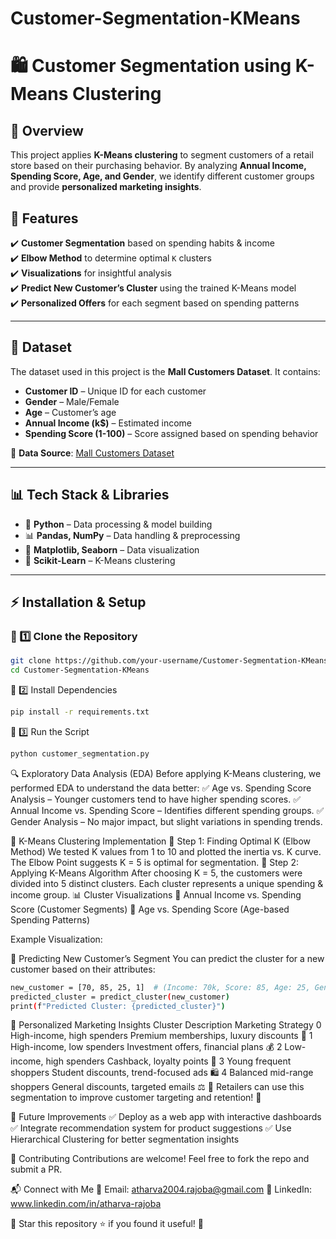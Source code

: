 # Customer-Segmentation-KMeans

# 🛍️ Customer Segmentation using K-Means Clustering

## 📌 Overview  
This project applies **K-Means clustering** to segment customers of a retail store based on their purchasing behavior. By analyzing **Annual Income, Spending Score, Age, and Gender**, we identify different customer groups and provide **personalized marketing insights**.  

## 🚀 Features  
✔️ **Customer Segmentation** based on spending habits & income  
✔️ **Elbow Method** to determine optimal `K` clusters  
✔️ **Visualizations** for insightful analysis  
✔️ **Predict New Customer’s Cluster** using the trained K-Means model  
✔️ **Personalized Offers** for each segment based on spending patterns  

---

## 📂 Dataset  
The dataset used in this project is the **Mall Customers Dataset**. It contains:  
- **Customer ID** – Unique ID for each customer  
- **Gender** – Male/Female  
- **Age** – Customer’s age  
- **Annual Income (k$)** – Estimated income  
- **Spending Score (1-100)** – Score assigned based on spending behavior  

🔹 **Data Source**: [Mall Customers Dataset](https://www.kaggle.com/vjchoudhary7/customer-segmentation-tutorial-in-python)  

---

## 📊 Tech Stack & Libraries  
- 🐍 **Python** – Data processing & model building  
- 📊 **Pandas, NumPy** – Data handling & preprocessing  
- 🎨 **Matplotlib, Seaborn** – Data visualization  
- 🤖 **Scikit-Learn** – K-Means clustering  

---

## ⚡ Installation & Setup  

### 🔹 1️⃣ Clone the Repository  
```sh
git clone https://github.com/your-username/Customer-Segmentation-KMeans.git
cd Customer-Segmentation-KMeans
```
🔹 2️⃣ Install Dependencies
```sh
pip install -r requirements.txt
```

🔹 3️⃣ Run the Script
```sh
python customer_segmentation.py
```

🔍 Exploratory Data Analysis (EDA)
Before applying K-Means clustering, we performed EDA to understand the data better:
✅ Age vs. Spending Score Analysis – Younger customers tend to have higher spending scores.
✅ Annual Income vs. Spending Score – Identifies different spending groups.
✅ Gender Analysis – No major impact, but slight variations in spending trends.

📌 K-Means Clustering Implementation
🔹 Step 1: Finding Optimal K (Elbow Method)
We tested K values from 1 to 10 and plotted the inertia vs. K curve.
The Elbow Point suggests K = 5 is optimal for segmentation.
🔹 Step 2: Applying K-Means Algorithm
After choosing K = 5, the customers were divided into 5 distinct clusters.
Each cluster represents a unique spending & income group.
📊 Cluster Visualizations
📌 Annual Income vs. Spending Score (Customer Segments)
📌 Age vs. Spending Score (Age-based Spending Patterns)

Example Visualization:

🔮 Predicting New Customer’s Segment
You can predict the cluster for a new customer based on their attributes:

```sh
new_customer = [70, 85, 25, 1]  # (Income: 70k, Score: 85, Age: 25, Gender: Female)
predicted_cluster = predict_cluster(new_customer)
print(f"Predicted Cluster: {predicted_cluster}")
```

🎯 Personalized Marketing Insights
Cluster	Description	Marketing Strategy
0	High-income, high spenders	Premium memberships, luxury discounts 💎
1	High-income, low spenders	Investment offers, financial plans 💰
2	Low-income, high spenders	Cashback, loyalty points 🎁
3	Young frequent shoppers	Student discounts, trend-focused ads 🛍️
4	Balanced mid-range shoppers	General discounts, targeted emails ⚖️
🔹 Retailers can use this segmentation to improve customer targeting and retention! 🚀

📌 Future Improvements
✅ Deploy as a web app with interactive dashboards
✅ Integrate recommendation system for product suggestions
✅ Use Hierarchical Clustering for better segmentation insights

🤝 Contributing
Contributions are welcome! Feel free to fork the repo and submit a PR.

📬 Connect with Me
📧 Email: atharva2004.rajoba@gmail.com
🔗 LinkedIn: www.linkedin.com/in/atharva-rajoba

📌 Star this repository ⭐ if you found it useful! 🚀
